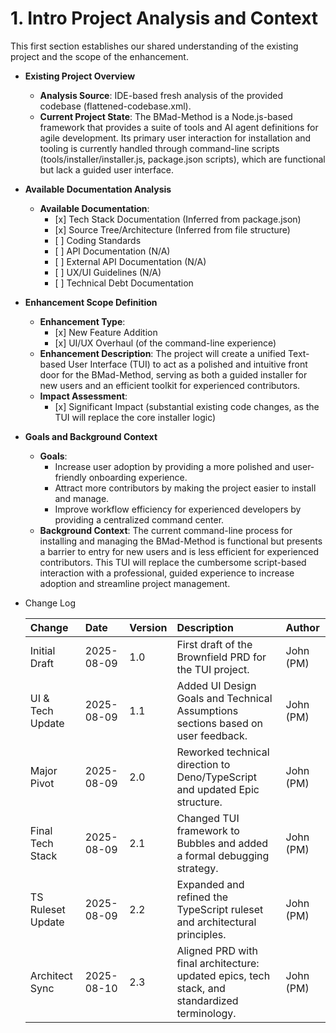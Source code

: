 # **1\. Intro Project Analysis and Context**

This first section establishes our shared understanding of the existing project and the scope of the enhancement.

* **Existing Project Overview**  
  * **Analysis Source**: IDE-based fresh analysis of the provided codebase (flattened-codebase.xml).  
  * **Current Project State**: The BMad-Method is a Node.js-based framework that provides a suite of tools and AI agent definitions for agile development. Its primary user interaction for installation and tooling is currently handled through command-line scripts (tools/installer/installer.js, package.json scripts), which are functional but lack a guided user interface.  
* **Available Documentation Analysis**  
  * **Available Documentation**:  
    * \[x\] Tech Stack Documentation (Inferred from package.json)  
    * \[x\] Source Tree/Architecture (Inferred from file structure)  
    * \[ \] Coding Standards  
    * \[ \] API Documentation (N/A)  
    * \[ \] External API Documentation (N/A)  
    * \[ \] UX/UI Guidelines (N/A)  
    * \[ \] Technical Debt Documentation  
* **Enhancement Scope Definition**  
  * **Enhancement Type**:  
    * \[x\] New Feature Addition  
    * \[x\] UI/UX Overhaul (of the command-line experience)  
  * **Enhancement Description**: The project will create a unified Text-based User Interface (TUI) to act as a polished and intuitive front door for the BMad-Method, serving as both a guided installer for new users and an efficient toolkit for experienced contributors.  
  * **Impact Assessment**:  
    * \[x\] Significant Impact (substantial existing code changes, as the TUI will replace the core installer logic)  
* **Goals and Background Context**  
  * **Goals**:  
    * Increase user adoption by providing a more polished and user-friendly onboarding experience.  
    * Attract more contributors by making the project easier to install and manage.  
    * Improve workflow efficiency for experienced developers by providing a centralized command center.  
  * **Background Context**: The current command-line process for installing and managing the BMad-Method is functional but presents a barrier to entry for new users and is less efficient for experienced contributors. This TUI will replace the cumbersome script-based interaction with a professional, guided experience to increase adoption and streamline project management.  
* Change Log  

  | Change | Date | Version | Description | Author |  
  | :--- | :--- | :--- | :--- | :--- |  
  | Initial Draft | 2025-08-09 | 1.0 | First draft of the Brownfield PRD for the TUI project. | John (PM) |  
  | UI & Tech Update | 2025-08-09 | 1.1 | Added UI Design Goals and Technical Assumptions sections based on user feedback. | John (PM) |  
  | Major Pivot | 2025-08-09 | 2.0 | Reworked technical direction to Deno/TypeScript and updated Epic structure. | John (PM) |  
  | Final Tech Stack | 2025-08-09 | 2.1 | Changed TUI framework to Bubbles and added a formal debugging strategy. | John (PM) |  
  | TS Ruleset Update | 2025-08-09 | 2.2 | Expanded and refined the TypeScript ruleset and architectural principles. | John (PM) |  
  | Architect Sync | 2025-08-10 | 2.3 | Aligned PRD with final architecture: updated epics, tech stack, and standardized terminology. | John (PM) |
